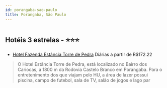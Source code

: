 ```yaml
---
id: porangaba-sao-paulo
title: Porangaba, São Paulo
---
```


<center><img src="http://media.omnibees.com/Images/9512/Property/443783.jpg" alt="" /></center>


## Hotéis 3 estrelas - ⭐️⭐️⭐️

-    [Hotel Fazenda Estância Torre de Pedra](https://www.hurb.com/hoteis/porangaba/hotel-fazenda-estancia-torre-de-pedra-OMN-9512?cmp=18055) Diárias a partir de R$172.22
   > O Hotel Estância Torre de Pedra, está localizado no Bairro dos Cariocas, a 1800 m da Rodovia Castelo Branco em Porangaba. Para o entretenimento dos que viajam pelo HU, a área de lazer possui piscina, campo de futebol, sala de TV, salão de jogos e lago par
